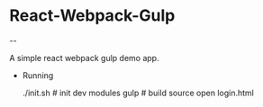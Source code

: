 # React-Webpack-Gulp

--

A simple react webpack gulp demo app.

+ Running


    ./init.sh # init dev modules
    gulp # build source
    open login.html
